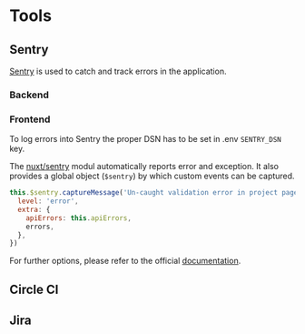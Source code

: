 # Tools

## Sentry

[Sentry](https://sentry.io/) is used to catch and track errors in the application.
### Backend

### Frontend

To log errors into Sentry the proper DSN has to be set in .env `SENTRY_DSN` key.

The [nuxt/sentry](https://sentry.nuxtjs.org/) modul automatically reports error and exception.
It also provides a global object (`$sentry`) by which custom events can be captured. 

```js
this.$sentry.captureMessage('Un-caught validation error in project page', {
  level: 'error',
  extra: {
    apiErrors: this.apiErrors,
    errors,
  },
})
```

For further options, please refer to the official [documentation](https://sentry.nuxtjs.org/guide/usage).


## Circle CI

## Jira